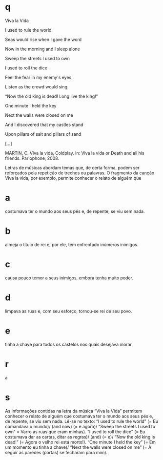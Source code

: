 # q
Viva la Vida

I used to rule the world

Seas would rise when I gave the word

Now in the morning and I sleep alone

Sweep the streets I used to own

I used to roll the dice

Feel the fear in my enemy's eyes

Listen as the crowd would sing

“Now the old king is dead! Long live the king!”

One minute I held the key

Next the walls were closed on me

And I discovered that my castles stand

Upon pillars of salt and pillars of sand

\[…]

MARTIN, C. Viva la vida, Coldplay. In: Viva la vida or Death and all his friends. Parlophone, 2008.

Letras de músicas abordam temas que, de certa forma, podem ser reforçados pela repetição de trechos ou palavras. O fragmento da canção Viva la vida, por exemplo, permite conhecer o relato de alguém que

# a
costumava ter o mundo aos seus pés e, de repente, se viu sem nada.

# b
almeja o título de rei e, por ele, tem enfrentado inúmeros inimigos.

# c
causa pouco temor a seus inimigos, embora tenha muito poder.

# d
limpava as ruas e, com seu esforço, tornou-se rei de seu povo.

# e
tinha a chave para todos os castelos nos quais desejava morar.

# r
a

# s
As informações contidas na letra da música “Viva la Vida” permitem conhecer o relato de alguém que costumava ter o mundo aos seus pés e, de repente, se viu sem nada. Lê-se no texto: “I used to rule the world” (= Eu comandava o mundo)/ (and now) (= e agora)/ “Sweep the streets I used to own” = Varro as ruas que eram minhas). “I used to roll the dice” (= Eu costumava dar as cartas, ditar as regras)/ (and) (= e)/ “Now the old king is dead!” (= Agora o velho rei está morto!). “One minute I held the key” (= Em um momento eu tinha a chave)/ “Next the walls were closed on me” (= A seguir as paredes (portas) se fecharam para mim).

